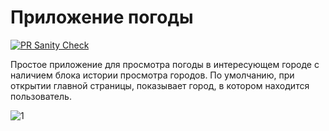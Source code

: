 # Приложение погоды

[![PR Sanity Check ](https://github.com/VitalyKapustin-git/weather/workflows/sanity-check/badge.svg)](https://github.com/VitalyKapustin-git/weather/actions)

Простое приложение для просмотра погоды в интересующем городе с наличием блока истории просмотра городов.
По умолчанию, при открытии главной страницы, показывает город, в котором находится пользователь.

![1](https://d.radikal.ru/d29/2102/46/60a4efef9ff6.png "Weather app img")
